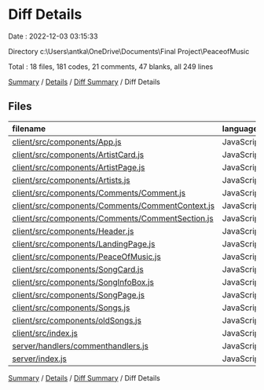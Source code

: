 # Diff Details

Date : 2022-12-03 03:15:33

Directory c:\\Users\\antka\\OneDrive\\Documents\\Final Project\\PeaceofMusic

Total : 18 files,  181 codes, 21 comments, 47 blanks, all 249 lines

[Summary](results.md) / [Details](details.md) / [Diff Summary](diff.md) / Diff Details

## Files
| filename | language | code | comment | blank | total |
| :--- | :--- | ---: | ---: | ---: | ---: |
| [client/src/components/App.js](/client/src/components/App.js) | JavaScript | 2 | 0 | 0 | 2 |
| [client/src/components/ArtistCard.js](/client/src/components/ArtistCard.js) | JavaScript | -1 | 0 | 1 | 0 |
| [client/src/components/ArtistPage.js](/client/src/components/ArtistPage.js) | JavaScript | 26 | 0 | 10 | 36 |
| [client/src/components/Artists.js](/client/src/components/Artists.js) | JavaScript | 8 | 0 | 3 | 11 |
| [client/src/components/Comments/Comment.js](/client/src/components/Comments/Comment.js) | JavaScript | 63 | 0 | 11 | 74 |
| [client/src/components/Comments/CommentContext.js](/client/src/components/Comments/CommentContext.js) | JavaScript | -12 | 0 | -6 | -18 |
| [client/src/components/Comments/CommentSection.js](/client/src/components/Comments/CommentSection.js) | JavaScript | 91 | 16 | 25 | 132 |
| [client/src/components/Header.js](/client/src/components/Header.js) | JavaScript | 11 | 0 | 4 | 15 |
| [client/src/components/LandingPage.js](/client/src/components/LandingPage.js) | JavaScript | 10 | 0 | 2 | 12 |
| [client/src/components/PeaceOfMusic.js](/client/src/components/PeaceOfMusic.js) | JavaScript | -3 | 4 | 1 | 2 |
| [client/src/components/SongCard.js](/client/src/components/SongCard.js) | JavaScript | -1 | 0 | 1 | 0 |
| [client/src/components/SongInfoBox.js](/client/src/components/SongInfoBox.js) | JavaScript | -10 | 0 | -2 | -12 |
| [client/src/components/SongPage.js](/client/src/components/SongPage.js) | JavaScript | 2 | 0 | 0 | 2 |
| [client/src/components/Songs.js](/client/src/components/Songs.js) | JavaScript | 1 | 0 | 0 | 1 |
| [client/src/components/oldSongs.js](/client/src/components/oldSongs.js) | JavaScript | -23 | 0 | -4 | -27 |
| [client/src/index.js](/client/src/index.js) | JavaScript | -3 | 0 | 3 | 0 |
| [server/handlers/commenthandlers.js](/server/handlers/commenthandlers.js) | JavaScript | 18 | 1 | -1 | 18 |
| [server/index.js](/server/index.js) | JavaScript | 2 | 0 | -1 | 1 |

[Summary](results.md) / [Details](details.md) / [Diff Summary](diff.md) / Diff Details